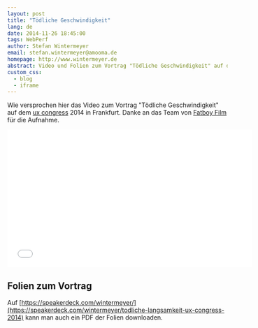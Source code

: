```yaml
---
layout: post
title: "Tödliche Geschwindigkeit"
lang: de
date: 2014-11-26 18:45:00
tags: WebPerf
author: Stefan Wintermeyer
email: stefan.wintermeyer@amooma.de
homepage: http://www.wintermeyer.de
abstract: Video und Folien zum Vortrag "Tödliche Geschwindigkeit" auf dem ux congress 2014 in Frankfurt.
custom_css:
  - blog
  - iframe
---
```


Wie versprochen hier das Video zum Vortrag "Tödliche Geschwindigkeit" auf dem [ux congress](http://www.ux-congress.com/) 2014 in Frankfurt. Danke an das Team von [Fatboy Film](http://fatboyfilm.de/) für die Aufnahme.

<iframe width="560" height="315" src="//www.youtube.com/embed/MT5S9T0DWrs" frameborder="0" allowfullscreen></iframe>

## Folien zum Vortrag

Auf [https://speakerdeck.com/wintermeyer/](https://speakerdeck.com/wintermeyer/todliche-langsamkeit-ux-congress-2014) kann man auch ein PDF der Folien downloaden.

<script async class="speakerdeck-embed" data-id="1fc55cd04bf401321016325c0601a345" data-ratio="1.33333333333333" src="//speakerdeck.com/assets/embed.js"></script>
